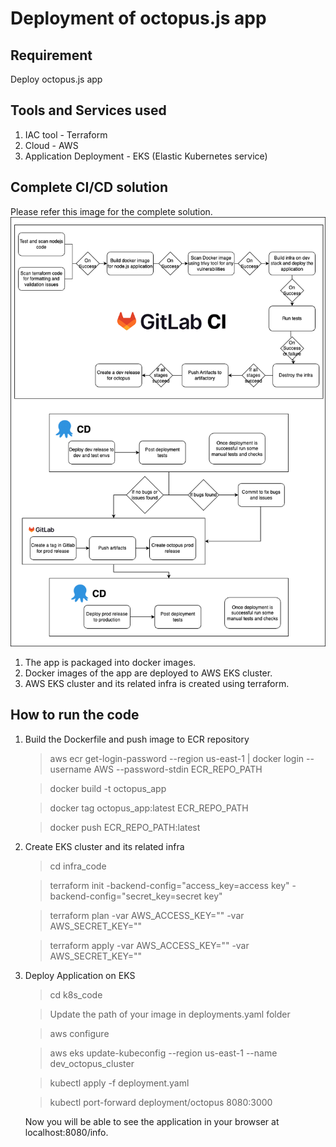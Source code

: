 # Deployment of octopus.js app

## Requirement
Deploy octopus.js app  

## Tools and Services used

1. IAC tool - Terraform
2. Cloud - AWS 
3. Application Deployment - EKS (Elastic Kubernetes service)

## Complete CI/CD solution

Please refer this image for the complete solution. 
![CI CD process](Octopus_APP_CICD.png)

1. The app is packaged into docker images.
2. Docker images of the app are deployed to AWS EKS cluster.
3. AWS EKS cluster and its related infra is created using terraform.

## How to run the code
1. Build the Dockerfile and push image to ECR repository
 
    > aws ecr get-login-password --region us-east-1 | docker login --username AWS --password-stdin ECR_REPO_PATH

    > docker build -t octopus_app

    > docker tag octopus_app:latest ECR_REPO_PATH

    > docker push ECR_REPO_PATH:latest

2. Create EKS cluster and its related infra 
    > cd infra_code

    > terraform init -backend-config="access_key=access key" -backend-config="secret_key=secret key"

    > terraform plan -var AWS_ACCESS_KEY="<access key>" -var AWS_SECRET_KEY="<secret key>"  

    > terraform apply -var AWS_ACCESS_KEY="<access key>" -var AWS_SECRET_KEY="<secret key>" 

3. Deploy Application on EKS
    > cd k8s_code

    > Update the path of your image in deployments.yaml folder

    > aws configure

    > aws eks update-kubeconfig --region us-east-1 --name dev_octopus_cluster

    > kubectl apply -f deployment.yaml

    > kubectl port-forward deployment/octopus 8080:3000

    Now you will be able to see the application in your browser at localhost:8080/info.